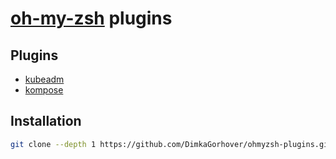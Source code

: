 # [oh-my-zsh](http://ohmyz.sh) plugins

## Plugins

* [kubeadm](./kubeadm)
* [kompose](./kompose)

## Installation

```sh
git clone --depth 1 https://github.com/DimkaGorhover/ohmyzsh-plugins.git ~/.ohmyzsh-plugins

```
